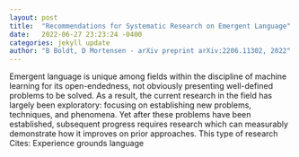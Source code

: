 ```yaml
---
layout: post
title:  "Recommendations for Systematic Research on Emergent Language"
date:   2022-06-27 23:23:24 -0400
categories: jekyll update
author: "B Boldt, D Mortensen - arXiv preprint arXiv:2206.11302, 2022"
---
```

Emergent language is unique among fields within the discipline of machine learning for its open-endedness, not obviously presenting well-defined problems to be solved. As a result, the current research in the field has largely been exploratory: focusing on establishing new problems, techniques, and phenomena. Yet after these problems have been established, subsequent progress requires research which can measurably demonstrate how it improves on prior approaches. This type of research 
Cites: Experience grounds language